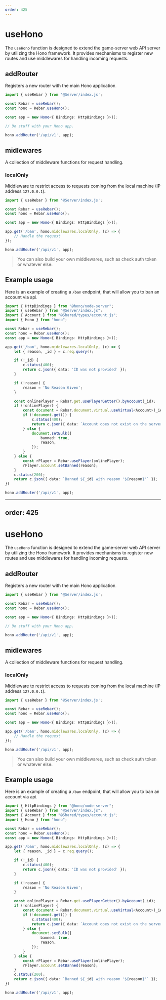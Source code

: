 ```yaml
---
order: 425
---
```


# useHono

The `useHono` function is designed to extend the game-server web API server by utilizing the Hono framework. It provides mechanisms to register new routes and use middlewares for handling incoming requests.

## addRouter

Registers a new router with the main Hono application.

```ts
import { useRebar } from '@Server/index.js';

const Rebar = useRebar();
const hono = Rebar.useHono();

const app = new Hono<{ Bindings: HttpBindings }>();

// Do stuff with your Hono app.

hono.addRouter('/api/v1', app);
```

## midlewares

A collection of middleware functions for request handling.

### localOnly

Middleware to restrict access to requests coming from the local machine (IP address `127.0.0.1`).

```ts
import { useRebar } from '@Server/index.js';

const Rebar = useRebar();
const hono = Rebar.useHono();

const app = new Hono<{ Bindings: HttpBindings }>();

app.get('/ban', hono.middlewares.localOnly, (c) => {
    // Handle the request
});

hono.addRouter('/api/v1', app);
```

> You can also build your own middlewares, such as check auth token or whatever else.

## Example usage

Here is an example of creating a `/ban` endpoint, that will allow you to ban an account via api.

```ts
import { HttpBindings } from "@hono/node-server";
import { useRebar } from "@Server/index.js";
import { Account } from "@Shared/types/account.js";
import { Hono } from "hono";

const Rebar = useRebar();
const hono = Rebar.useHono();
const app = new Hono<{ Bindings: HttpBindings }>();

app.get('/ban', hono.middlewares.localOnly, (c) => {
    let { reason, _id } = c.req.query();

    if (!_id) {
        c.status(400);
        return c.json({ data: 'ID was not provided' });
    }

    if (!reason) {
        reason = 'No Reason Given';
    }

    const onlinePlayer = Rebar.get.usePlayerGetter().byAccount(_id);
    if (!onlinePlayer) {
        const document = Rebar.document.virtual.useVirtual<Account>(_id, Rebar.database.CollectionNames.Accounts);
        if (!document.get()) {
            c.status(400);
            return c.json({ data: `Account does not exist on the server` });
        } else {
            document.setBulk({
                banned: true,
                reason,
            });
        }
    } else {
        const rPlayer = Rebar.usePlayer(onlinePlayer);
        rPlayer.account.setBanned(reason);
    }
    c.status(200);
    return c.json({ data: `Banned ${_id} with reason '${reason}'` });
})

hono.addRouter('/api/v1', app);
```
---
order: 425
---

# useHono

The `useHono` function is designed to extend the game-server web API server by utilizing the Hono framework. It provides mechanisms to register new routes and use middlewares for handling incoming requests.

## addRouter

Registers a new router with the main Hono application.

```ts
import { useRebar } from '@Server/index.js';

const Rebar = useRebar();
const hono = Rebar.useHono();

const app = new Hono<{ Bindings: HttpBindings }>();

// Do stuff with your Hono app.

hono.addRouter('/api/v1', app);
```

## midlewares

A collection of middleware functions for request handling.

### localOnly

Middleware to restrict access to requests coming from the local machine (IP address `127.0.0.1`).

```ts
import { useRebar } from '@Server/index.js';

const Rebar = useRebar();
const hono = Rebar.useHono();

const app = new Hono<{ Bindings: HttpBindings }>();

app.get('/ban', hono.middlewares.localOnly, (c) => {
    // Handle the request
});

hono.addRouter('/api/v1', app);
```

> You can also build your own middlewares, such as check auth token or whatever else.

## Example usage

Here is an example of creating a `/ban` endpoint, that will allow you to ban an account via api.

```ts
import { HttpBindings } from "@hono/node-server";
import { useRebar } from "@Server/index.js";
import { Account } from "@Shared/types/account.js";
import { Hono } from "hono";

const Rebar = useRebar();
const hono = Rebar.useHono();
const app = new Hono<{ Bindings: HttpBindings }>();

app.get('/ban', hono.middlewares.localOnly, (c) => {
    let { reason, _id } = c.req.query();

    if (!_id) {
        c.status(400);
        return c.json({ data: 'ID was not provided' });
    }

    if (!reason) {
        reason = 'No Reason Given';
    }

    const onlinePlayer = Rebar.get.usePlayerGetter().byAccount(_id);
    if (!onlinePlayer) {
        const document = Rebar.document.virtual.useVirtual<Account>(_id, Rebar.database.CollectionNames.Accounts);
        if (!document.get()) {
            c.status(400);
            return c.json({ data: `Account does not exist on the server` });
        } else {
            document.setBulk({
                banned: true,
                reason,
            });
        }
    } else {
        const rPlayer = Rebar.usePlayer(onlinePlayer);
        rPlayer.account.setBanned(reason);
    }
    c.status(200);
    return c.json({ data: `Banned ${_id} with reason '${reason}'` });
})

hono.addRouter('/api/v1', app);
```